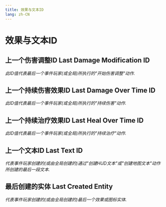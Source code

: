 ```yaml
---
title: 效果与文本ID
lang: zh-CN
---
```


# 效果与文本ID



## 上一个伤害调整ID    Last Damage Modification ID

_此ID值代表最后一个事件玩家(或全局)所执行的"开始伤害调整"动作._



## 上一个持续伤害效果ID    Last Damage Over Time ID

_此ID值代表最后一个事件玩家(或全局)所执行的"持续伤害"动作._



## 上一个持续治疗效果ID    Last Heal Over Time ID

_此ID值代表最后一个事件玩家(或全局)所执行的"持续治疗"动作._



## 上一个文本ID    Last Text ID

_代表事件玩家创建的(或由全局创建的)通过"创建HUD文本"或"创建地图文本"动作所创建的最后一段文本._



## 最后创建的实体    Last Created Entity

_代表事件玩家创建的(或由全局创建的)最后一个效果或图标实体._

